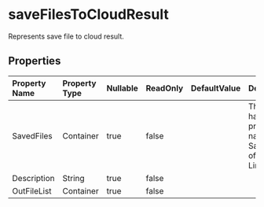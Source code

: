 # **saveFilesToCloudResult**

Represents save file to cloud result. 

## **Properties**

| Property Name | Property Type | Nullable |  ReadOnly | DefaultValue | Description | 
| :- | :- | :- |:- |  :- | :- |
|SavedFiles|Container|true|false |  |This class has a property named SavedFiles of type List Link.|
|Description|String|true|false |  ||
|OutFileList|Container|true|false |  ||

